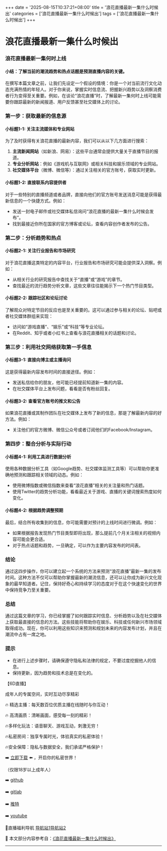 +++
date = '2025-08-15T10:37:21+08:00'
title = '浪花直播最新一集什么时候出'
categories = ['浪花直播最新一集什么时候出']
tags = ['浪花直播最新一集什么时候出']
+++

# 浪花直播最新一集什么时候出

### 浪花直播最新一集何时上线

#### 小结：了解当前的潮流趋势和热点话题是预测直播内容的关键。

在撰写本篇文章之前，让我们先设定一个假设的情境：你是一个对当前流行文化动态充满热情的年轻人。对于你来说，掌握实时信息流、把握新兴趋势以及洞察消费者行为变得至关重要。例如，在谈论“浪花直播”时，了解最新一集何时上线可能需要你跟踪最新的新闻报道、用户反馈甚至社交媒体上的讨论。

### 第一步：获取最新的信息源

#### 小标题1-1: 关注主流媒体和专业网站

为了及时获得有关浪花直播的最新内容，我们可以从以下几方面进行搜索：

1. **主流新闻网站**（如新浪、网易）：这些平台通常会提供大量关于直播节目的报道。
2. **专业分析网站**：例如《游戏机与互联网》或相关科技和娱乐领域的专业网站。
3. **社交媒体平台**（微博、微信等）：通过关注相关的官方账号，获取实时更新。

#### 小标题1-2: 直接联系内容提供者

对于一些特别的直播频道或者品牌，直接向他们的官方账号发送消息可能是获得最新信息的一个快捷方式。例如：

- 发送一封电子邮件或社交媒体私信询问“浪花直播的最新一集什么时候会发布”。
- 找到最接近你所在国家的官方博客或论坛，查看内容创作者发布的公告。

### 第二步：分析趋势和热点

#### 小标题2-1: 关注行业报告和市场研究

对于浪花直播这类特定的内容平台，行业报告和市场研究可能会提供深入洞察。例如：

- 从相关行业的研究报告中查找关于“直播”或“游戏”的章节。
- 查找最近的流行趋势分析文章，这些文章往往能揭示下一个热门节目类型。

#### 小标题2-2: 跟踪社区和论坛讨论

了解观众对特定节目的反应也是至关重要的。这可以通过参与相关的论坛、贴吧或者社交媒体群组来实现：

- 访问如“游戏直播”、“娱乐”或“科技”等专业论坛。
- 在Reddit、知乎或者小红书上查看与浪花直播相关的话题和讨论。

### 第三步：利用社交网络获取第一手信息

#### 小标题3-1: 直接向博主或主播询问

这是获得最新内容发布时间的直接途径。例如：

- 发送私信给你的朋友，他可能已经提前知道新一集的内容。
- 在社交媒体平台上发布问题，看看是否有粉丝回复。

#### 小标题3-2: 查看官方账号的推文和公告

如果浪花直播或其制作团队在社交媒体上发布了新的信息，那是了解最新内容的好方法。例如：

- 关注他们的官方微博、微信公众号或者订阅他们的Facebook/Instagram。

### 第四步：整合分析与实际行动

#### 小标题4-1: 利用工具进行数据分析

使用各种数据分析工具（如Google趋势、社交媒体监测工具等）可以帮助你更准确地预测和跟踪相关领域的动态。例如：

- 使用微博指数或微信指数来查看“浪花直播”相关的关注量和热门话题。
- 使用Twitter的趋势分析功能，看看最近关于游戏、直播的关键词搜索热度如何变化。

#### 小标题4-2: 根据趋势调整预期

最后，结合所有收集到的信息，你可能需要对预计的上线时间进行微调。例如：

- 如果根据报告发现热门节目类型即将出现，那么提前几个月关注相关的视频内容可能会更合适。
- 对于热点话题和趋势，一旦确定，可以作为主要内容发布的时间表。

### 结论

通过这四步操作，你可以建立起一个系统的方法来预测“浪花直播”最新一集的发布时间。这种方法不仅可以帮助你掌握最新的潮流信息，还可以让你成为新兴文化现象的最早知道者。记住，保持好奇心和持续学习的态度对于在这个快速变化的世界中保持竞争力至关重要。

### 总结

通过这篇文章的学习，你已经掌握了如何跟踪实时信息、分析趋势以及在社交媒体上获取最直接的信息的方法。这些技能将帮助你在娱乐、科技或任何新兴市场领域取得成功。现在，你可以利用这些知识来预测和规划未来的内容发布计划，并且在潮流中占有一席之地。

### 提示

- 在进行上述步骤时，请确保遵守隐私和法律的规定，不要过度挖掘他人的信息。
- 保持更新，因为趋势和技术总是在变化的。

【6D直播】

 成年人的专属空间，实时互动尽享精彩

🔥 精选主播：每天数百位优质主播在线随时与你互动！

🔥 高清画质：清晰画面，感受每一刻的精彩！

🔥多样化玩法：语音聊天、游戏互动，刺激无穷！

🔥私密房间：独享专属时光，体验真实的私密体验！

🔥安全保障：隐私与数据安全，我们承诺严格保护！

➡️ [立即下载](https://down123.s3.ap-east-1.amazonaws.com/down/down.html?channelCode=blog) ⬅️ ，开启你的私密世界！

 （仅限18岁以上成年人）

➡️ [github](https://aldult-live.github.io/)

➡️ [gitlab](https://seo-09598d.gitlab.io/)

➡️ [推特](https://x.com/wegame33)

➡️ [youtube](https://www.youtube.com/@6Dlive)

🔞直播福利导航   [导航站1](https://webstack-86085a.gitlab.io/)[导航站2](https://onlygit123-2.github.io/)

📘 本文部分内容参考自：[《浪花直播最新一集什么时候出》](https://webstack-hugo-13.pages.dev/)

---
